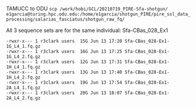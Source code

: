 TAMUCC to ODU 
`scp /work/hobi/GCL/20210719_PIRE-Sfa-shotgun/ e1garcia@turing.hpc.odu.edu:/home/e1garcia/shotgun_PIRE/pire_ssl_data_processing/salarias_fasciatus/shotgun_raw_fq/` 

All 3 sequence sets are for the same individual: Sfa-CBas_028_Ex1 

```
-rwxr-x--- 1 r3clark users  15G Jun 13 17:20 Sfa-CBas_028-Ex1-1G_L4_1.fq.gz 
-rwxr-x--- 1 r3clark users  16G Jun 13 17:25 Sfa-CBas_028-Ex1-1G_L4_2.fq.gz 
-rwxr-x--- 1 r3clark users  12G Jun 13 17:31 Sfa-CBas_028-Ex1-1H_L4_1.fq.gz 
-rwxr-x--- 1 r3clark users  13G Jun 13 17:40 Sfa-CBas_028-Ex1-1H_L4_2.fq.gz 
-rwxr-x--- 1 r3clark users  19G Jun 13 17:54 Sfa-CBas_028-Ex1-2A_L4_1.fq.gz 
-rwxr-x--- 1 r3clark users  20G Jun 13 18:07 Sfa-CBas_028-Ex1-2A_L4_2.fq.gz 
```
